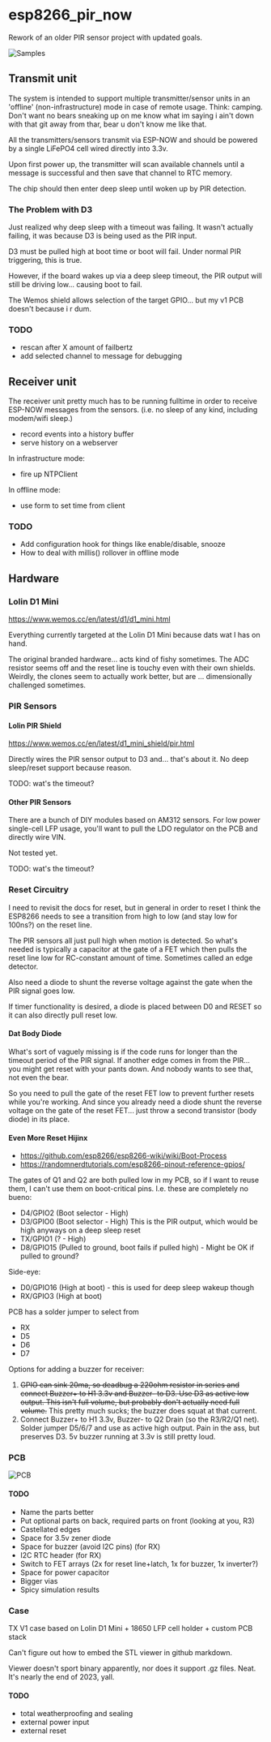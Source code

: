 # esp8266_pir_now

Rework of an older PIR sensor project with updated goals.

![Samples](/docs/PIR_LFP_NOW.jpg)

## Transmit unit

The system is intended to support multiple transmitter/sensor units in an 'offline' (non-infrastructure) mode in case of remote usage.  Think:  camping.  Don't want no bears sneaking up on me know what im saying i ain't down with that git away from thar, bear u don't know me like that.

All the transmitters/sensors transmit via ESP-NOW and should be powered by a single LiFePO4 cell wired directly into 3.3v.

Upon first power up, the transmitter will scan available channels until a message is successful and then save that channel to RTC memory.

The chip should then enter deep sleep until woken up by PIR detection.

### The Problem with D3

Just realized why deep sleep with a timeout was failing.  It wasn't actually failing, it was because D3 is being used as the PIR input.

D3 must be pulled high at boot time or boot will fail.  Under normal PIR triggering, this is true.

However, if the board wakes up via a deep sleep timeout, the PIR output will still be driving low...  causing boot to fail.

The Wemos shield allows selection of the target GPIO...  but my v1 PCB doesn't because i r dum.

### TODO

* rescan after X amount of failbertz
* add selected channel to message for debugging

## Receiver unit

The receiver unit pretty much has to be running fulltime in order to receive ESP-NOW messages from the sensors.  (i.e. no sleep of any kind, including modem/wifi sleep.)

* record events into a history buffer
* serve history on a webserver

In infrastructure mode:

* fire up NTPClient

In offline mode:

* use form to set time from client

### TODO

* Add configuration hook for things like enable/disable, snooze
* How to deal with millis() rollover in offline mode

## Hardware

### Lolin D1 Mini

https://www.wemos.cc/en/latest/d1/d1_mini.html

Everything currently targeted at the Lolin D1 Mini because dats wat I has on hand.

The original branded hardware...  acts kind of fishy sometimes.  The ADC resistor seems off and the reset line is touchy even with their own shields.  Weirdly, the clones seem to actually work better, but are ... dimensionally challenged sometimes.

### PIR Sensors

#### Lolin PIR Shield

https://www.wemos.cc/en/latest/d1_mini_shield/pir.html

Directly wires the PIR sensor output to D3 and...  that's about it.  No deep sleep/reset support because reason.

TODO:  wat's the timeout?

#### Other PIR Sensors

There are a bunch of DIY modules based on AM312 sensors.  For low power single-cell LFP usage, you'll want to pull the LDO regulator on the PCB and directly wire VIN.

Not tested yet.

TODO:  wat's the timeout?

### Reset Circuitry

I need to revisit the docs for reset, but in general in order to reset I think the ESP8266 needs to see a transition from high to low (and stay low for 100ns?) on the reset line.

The PIR sensors all just pull high when motion is detected.  So what's needed is typically a capacitor at the gate of a FET which then pulls the reset line low for RC-constant amount of time.  Sometimes called an edge detector.

Also need a diode to shunt the reverse voltage against the gate when the PIR signal goes low.

If timer functionality is desired, a diode is placed between D0 and RESET so it can also directly pull reset low.

#### Dat Body Diode

What's sort of vaguely missing is if the code runs for longer than the timeout period of the PIR signal.  If another edge comes in from the PIR...  you might get reset with your pants down.  And nobody wants to see that, not even the bear.

So you need to pull the gate of the reset FET low to prevent further resets while you're working.  And since you already need a diode shunt the reverse voltage on the gate of the reset FET...  just throw a second transistor (body diode) in its place.

#### Even More Reset Hijinx

* https://github.com/esp8266/esp8266-wiki/wiki/Boot-Process
* https://randomnerdtutorials.com/esp8266-pinout-reference-gpios/

The gates of Q1 and Q2 are both pulled low in my PCB, so if I want to reuse them, I can't use them on boot-critical pins.  I.e. these are completely no bueno:

* D4/GPIO2 (Boot selector - High)
* D3/GPIO0 (Boot selector - High) This is the PIR output, which would be high anyways on a deep sleep reset
* TX/GPIO1 (? - High)
* D8/GPIO15 (Pulled to ground, boot fails if pulled high) - Might be OK if pulled to ground?

Side-eye:

* D0/GPIO16 (High at boot) - this is used for deep sleep wakeup though
* RX/GPIO3 (High at boot)

PCB has a solder jumper to select from

* RX
* D5
* D6
* D7

Options for adding a buzzer for receiver:

1.  ~~GPIO can sink 20ma, so deadbug a 220ohm resistor in series and connect Buzzer+ to H1 3.3v and Buzzer- to D3.  Use D3 as active low output.  This isn't full volume, but probably don't actually need full volume.~~  This pretty much sucks; the buzzer does squat at that current.
2.  Connect Buzzer+ to H1 3.3v, Buzzer- to Q2 Drain (so the R3/R2/Q1 net).  Solder jumper D5/6/7 and use as active high output.  Pain in the ass, but preserves D3.  5v buzzer running at 3.3v is still pretty loud.

### PCB

![PCB](/docs/PIR_LFP_Schematic.png)

#### TODO

* Name the parts better
* Put optional parts on back, required parts on front (looking at you, R3)
* Castellated edges
* Space for 3.5v zener diode
* Space for buzzer (avoid I2C pins) (for RX)
* I2C RTC header (for RX)
* Switch to FET arrays (2x for reset line+latch, 1x for buzzer, 1x inverter?)
* Space for power capacitor
* Bigger vias
* Spicy simulation results

### Case

TX V1 case based on Lolin D1 Mini + 18650 LFP cell holder + custom PCB stack

Can't figure out how to embed the STL viewer in github markdown.

Viewer doesn't sport binary apparently, nor does it support .gz files.  Neat.  It's nearly the end of 2023, yall.

#### TODO

* total weatherproofing and sealing
* external power input
* external reset
